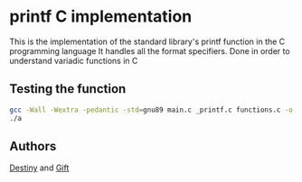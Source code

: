 # printf C implementation
This is the implementation of the standard library's printf function in the C programming language
It handles all the format specifiers.
Done in order to understand variadic functions in C

## Testing the function
```bash
gcc -Wall -Wextra -pedantic -std=gnu89 main.c _printf.c functions.c -o a
./a
```
## Authors
 [Destiny](https://github.com/Destiny-Kay) and [Gift](https://github.com/1Gift3)
